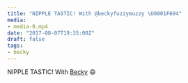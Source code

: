 ```yaml
---
title: "NIPPLE TASTIC! With @beckyfuzzymuzzy \U0001F604"
media:
- media-0.mp4
date: "2017-08-07T19:35:00Z"
draft: false
tags:
- becky
---
```

NIPPLE TASTIC\! With [Becky](/tags/becky) 😄

